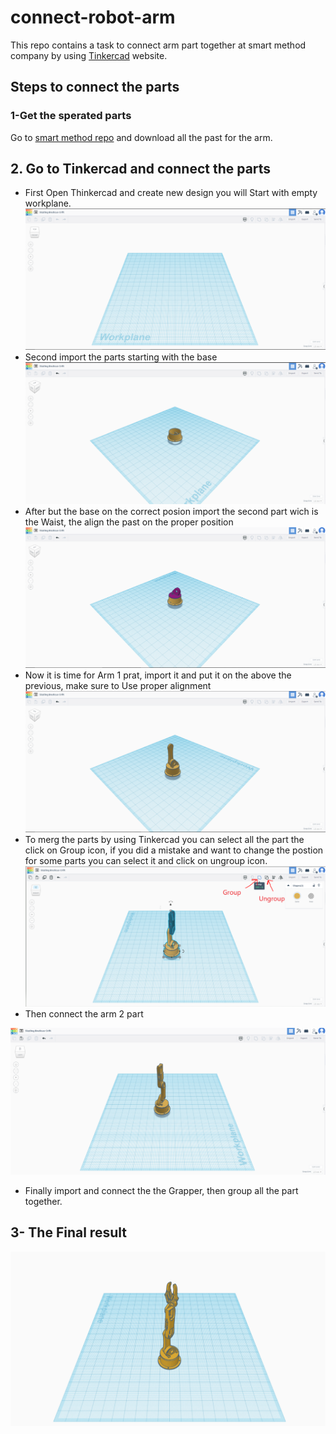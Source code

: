 # connect-robot-arm
This repo contains a task to connect arm part together at smart method company by using  [Tinkercad](https://www.tinkercad.com) website. 

## Steps to connect the parts 

### 1-Get the sperated parts
Go to [smart method repo](https://github.com/smart-methods/arduino_robot_arm/tree/main/robot_arm_pkg/meshes/stl ) and download all the past for the arm. 


## 2. Go to Tinkercad and connect the parts 

* First Open Thinkercad and create new design you will Start with empty workplane. 
![](https://github.com/MonaAl-Dawsari/connect-robot-arm/blob/main/img/p1.PNG) 
* Second import the parts starting with the base 
![](https://github.com/MonaAl-Dawsari/connect-robot-arm/blob/main/img/p2.PNG) 
* After but the base on the correct posion import the second part wich is the Waist, the align the past on the proper position 
![](https://github.com/MonaAl-Dawsari/connect-robot-arm/blob/main/img/p3.PNG )
* Now it is time for Arm 1 prat, import it and put it on the above the previous, make sure to Use proper alignment
![](https://github.com/MonaAl-Dawsari/connect-robot-arm/blob/main/img/p4.PNG ) 
* To merg the parts by using Tinkercad you can select all the part the click on Group icon, if you did a mistake and want to change the postion for some parts you can select it and click on ungroup icon.
![](https://github.com/MonaAl-Dawsari/connect-robot-arm/blob/main/img/group.PNG) 
* Then connect the arm 2 part 

![](https://github.com/MonaAl-Dawsari/connect-robot-arm/blob/main/img/p5.PNG) 
* Finally import and connect the the Grapper, then group all the part together. 


## 3- The Final result

![](https://github.com/MonaAl-Dawsari/connect-robot-arm/blob/main/img/result.PNG) 
